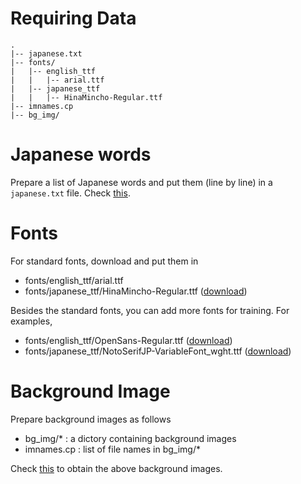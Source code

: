 # Requiring Data
```
.
|-- japanese.txt
|-- fonts/
|   |-- english_ttf
|   |   |-- arial.ttf
|   |-- japanese_ttf
|   |   |-- HinaMincho-Regular.ttf
|-- imnames.cp
|-- bg_img/
```

# Japanese words
Prepare a list of Japanese words and put them (line by line) in a `japanese.txt` file.
Check [this](https://github.com/hingston/japanese).

# Fonts
For standard fonts, download and put them in
- fonts/english_ttf/arial.ttf
- fonts/japanese_ttf/HinaMincho-Regular.ttf ([download](https://fonts.google.com/specimen/Hina+Mincho))

Besides the standard fonts, you can add more fonts for training. For examples,
- fonts/english_ttf/OpenSans-Regular.ttf ([download](https://fonts.google.com/specimen/Open+Sans))
- fonts/japanese_ttf/NotoSerifJP-VariableFont_wght.ttf ([download](https://fonts.google.com/noto/specimen/Noto+Serif+JP))

# Background Image
Prepare background images as follows
- bg_img/* : a dictory containing background images
- imnames.cp : list of file names in bg_img/*

Check [this](https://github.com/ankush-me/SynthText) to obtain the above background images.

